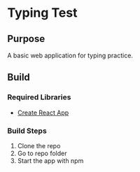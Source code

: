 # Typing Test

## Purpose
A basic web application for typing practice. 

## Build
### Required Libraries
- [Create React App](https://github.com/facebook/create-react-app)

### Build Steps
1. Clone the repo
2. Go to repo folder
3. Start the app with npm

